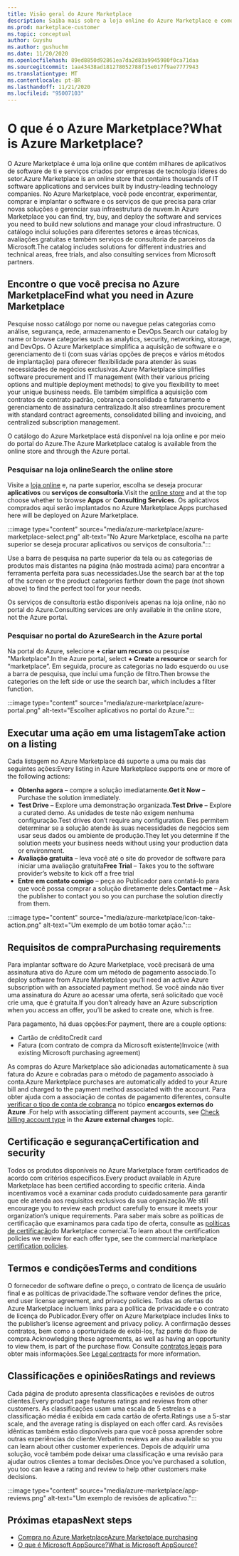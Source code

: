 ```yaml
---
title: Visão geral do Azure Marketplace
description: Saiba mais sobre a loja online do Azure Marketplace e como você pode encontrar e experimentar software e soluções.
ms.prod: marketplace-customer
ms.topic: conceptual
author: Guyshu
ms.author: gushuchm
ms.date: 11/20/2020
ms.openlocfilehash: 89ed8850d92861ea7da2d83a9945980f0ca71daa
ms.sourcegitcommit: 1aa43438ad181278052788f15e017f9ae7777943
ms.translationtype: MT
ms.contentlocale: pt-BR
ms.lasthandoff: 11/21/2020
ms.locfileid: "95007103"
---
```

# <a name="what-is-azure-marketplace"></a><span data-ttu-id="82de3-103">O que é o Azure Marketplace?</span><span class="sxs-lookup"><span data-stu-id="82de3-103">What is Azure Marketplace?</span></span>

<span data-ttu-id="82de3-104">O Azure Marketplace é uma loja online que contém milhares de aplicativos de software de ti e serviços criados por empresas de tecnologia líderes do setor.</span><span class="sxs-lookup"><span data-stu-id="82de3-104">Azure Marketplace is an online store that contains thousands of IT software applications and services built by industry-leading technology companies.</span></span> <span data-ttu-id="82de3-105">No Azure Marketplace, você pode encontrar, experimentar, comprar e implantar o software e os serviços de que precisa para criar novas soluções e gerenciar sua infraestrutura de nuvem.</span><span class="sxs-lookup"><span data-stu-id="82de3-105">In Azure Marketplace you can find, try, buy, and deploy the software and services you need to build new solutions and manage your cloud infrastructure.</span></span> <span data-ttu-id="82de3-106">O catálogo inclui soluções para diferentes setores e áreas técnicas, avaliações gratuitas e também serviços de consultoria de parceiros da Microsoft.</span><span class="sxs-lookup"><span data-stu-id="82de3-106">The catalog includes solutions for different industries and technical areas, free trials, and also consulting services from Microsoft partners.</span></span>

## <a name="find-what-you-need-in-azure-marketplace"></a><span data-ttu-id="82de3-107">Encontre o que você precisa no Azure Marketplace</span><span class="sxs-lookup"><span data-stu-id="82de3-107">Find what you need in Azure Marketplace</span></span>

<span data-ttu-id="82de3-108">Pesquise nosso catálogo por nome ou navegue pelas categorias como análise, segurança, rede, armazenamento e DevOps.</span><span class="sxs-lookup"><span data-stu-id="82de3-108">Search our catalog by name or browse categories such as analytics, security, networking, storage, and DevOps.</span></span> <span data-ttu-id="82de3-109">O Azure Marketplace simplifica a aquisição de software e o gerenciamento de ti (com suas várias opções de preços e vários métodos de implantação) para oferecer flexibilidade para atender às suas necessidades de negócios exclusivas.</span><span class="sxs-lookup"><span data-stu-id="82de3-109">Azure Marketplace simplifies software procurement and IT management (with their various pricing options and multiple deployment methods) to give you flexibility to meet your unique business needs.</span></span> <span data-ttu-id="82de3-110">Ele também simplifica a aquisição com contratos de contrato padrão, cobrança consolidada e faturamento e gerenciamento de assinatura centralizado.</span><span class="sxs-lookup"><span data-stu-id="82de3-110">It also streamlines procurement with standard contract agreements, consolidated billing and invoicing, and centralized subscription management.</span></span>

<span data-ttu-id="82de3-111">O catálogo do Azure Marketplace está disponível na loja online e por meio do portal do Azure.</span><span class="sxs-lookup"><span data-stu-id="82de3-111">The Azure Marketplace catalog is available from the online store and through the Azure portal.</span></span>  

### <a name="search-the-online-store"></a><span data-ttu-id="82de3-112">Pesquisar na loja online</span><span class="sxs-lookup"><span data-stu-id="82de3-112">Search the online store</span></span>

<span data-ttu-id="82de3-113">Visite a [loja online](https://azuremarketplace.microsoft.com/) e, na parte superior, escolha se deseja procurar **aplicativos** ou **serviços de consultoria**.</span><span class="sxs-lookup"><span data-stu-id="82de3-113">Visit the [online store](https://azuremarketplace.microsoft.com/) and at the top choose whether to browse **Apps** or **Consulting Services**.</span></span> <span data-ttu-id="82de3-114">Os aplicativos comprados aqui serão implantados no Azure Marketplace.</span><span class="sxs-lookup"><span data-stu-id="82de3-114">Apps purchased here will be deployed on Azure Marketplace.</span></span>

:::image type="content" source="media/azure-marketplace/azure-marketplace-select.png" alt-text="No Azure Marketplace, escolha na parte superior se deseja procurar aplicativos ou serviços de consultoria.":::

<span data-ttu-id="82de3-116">Use a barra de pesquisa na parte superior da tela ou as categorias de produtos mais distantes na página (não mostrada acima) para encontrar a ferramenta perfeita para suas necessidades.</span><span class="sxs-lookup"><span data-stu-id="82de3-116">Use the search bar at the top of the screen or the product categories farther down the page (not shown above) to find the perfect tool for your needs.</span></span>

<span data-ttu-id="82de3-117">Os serviços de consultoria estão disponíveis apenas na loja online, não no portal do Azure.</span><span class="sxs-lookup"><span data-stu-id="82de3-117">Consulting services are only available in the online store, not the Azure portal.</span></span>

### <a name="search-in-the-azure-portal"></a><span data-ttu-id="82de3-118">Pesquisar no portal do Azure</span><span class="sxs-lookup"><span data-stu-id="82de3-118">Search in the Azure portal</span></span>

<span data-ttu-id="82de3-119">Na portal do Azure, selecione **+ criar um recurso** ou pesquise "Marketplace".</span><span class="sxs-lookup"><span data-stu-id="82de3-119">In the Azure portal, select **+ Create a resource** or search for “marketplace”.</span></span> <span data-ttu-id="82de3-120">Em seguida, procure as categorias no lado esquerdo ou use a barra de pesquisa, que inclui uma função de filtro.</span><span class="sxs-lookup"><span data-stu-id="82de3-120">Then browse the categories on the left side or use the search bar, which includes a filter function.</span></span>

:::image type="content" source="media/azure-marketplace/azure-portal.png" alt-text="Escolher aplicativos no portal do Azure.":::

## <a name="take-action-on-a-listing"></a><span data-ttu-id="82de3-122">Executar uma ação em uma listagem</span><span class="sxs-lookup"><span data-stu-id="82de3-122">Take action on a listing</span></span>

<span data-ttu-id="82de3-123">Cada listagem no Azure Marketplace dá suporte a uma ou mais das seguintes ações:</span><span class="sxs-lookup"><span data-stu-id="82de3-123">Every listing in Azure Marketplace supports one or more of the following actions:</span></span>

- <span data-ttu-id="82de3-124">**Obtenha agora** – compre a solução imediatamente.</span><span class="sxs-lookup"><span data-stu-id="82de3-124">**Get it Now** – Purchase the solution immediately.</span></span>
- <span data-ttu-id="82de3-125">**Test Drive** – Explore uma demonstração organizada.</span><span class="sxs-lookup"><span data-stu-id="82de3-125">**Test Drive** – Explore a curated demo.</span></span> <span data-ttu-id="82de3-126">As unidades de teste não exigem nenhuma configuração.</span><span class="sxs-lookup"><span data-stu-id="82de3-126">Test drives don’t require any configuration.</span></span> <span data-ttu-id="82de3-127">Eles permitem determinar se a solução atende às suas necessidades de negócios sem usar seus dados ou ambiente de produção.</span><span class="sxs-lookup"><span data-stu-id="82de3-127">They let you determine if the solution meets your business needs without using your production data or environment.</span></span>
- <span data-ttu-id="82de3-128">**Avaliação gratuita** – leva você até o site do provedor de software para iniciar uma avaliação gratuita</span><span class="sxs-lookup"><span data-stu-id="82de3-128">**Free Trial** – Takes you to the software provider’s website to kick off a free trial</span></span>
- <span data-ttu-id="82de3-129">**Entre em contato comigo** – peça ao Publicador para contatá-lo para que você possa comprar a solução diretamente deles.</span><span class="sxs-lookup"><span data-stu-id="82de3-129">**Contact me** – Ask the publisher to contact you so you can purchase the solution directly from them.</span></span>

:::image type="content" source="media/azure-marketplace/icon-take-action.png" alt-text="Um exemplo de um botão tomar ação.":::

## <a name="purchasing-requirements"></a><span data-ttu-id="82de3-131">Requisitos de compra</span><span class="sxs-lookup"><span data-stu-id="82de3-131">Purchasing requirements</span></span>

<span data-ttu-id="82de3-132">Para implantar software do Azure Marketplace, você precisará de uma assinatura ativa do Azure com um método de pagamento associado.</span><span class="sxs-lookup"><span data-stu-id="82de3-132">To deploy software from Azure Marketplace you’ll need an active Azure subscription with an associated payment method.</span></span> <span data-ttu-id="82de3-133">Se você ainda não tiver uma assinatura do Azure ao acessar uma oferta, será solicitado que você crie uma, que é gratuita.</span><span class="sxs-lookup"><span data-stu-id="82de3-133">If you don’t already have an Azure subscription when you access an offer, you’ll be asked to create one, which is free.</span></span>

<span data-ttu-id="82de3-134">Para pagamento, há duas opções:</span><span class="sxs-lookup"><span data-stu-id="82de3-134">For payment, there are a couple options:</span></span>  

- <span data-ttu-id="82de3-135">Cartão de crédito</span><span class="sxs-lookup"><span data-stu-id="82de3-135">Credit card</span></span>
- <span data-ttu-id="82de3-136">Fatura (com contrato de compra da Microsoft existente)</span><span class="sxs-lookup"><span data-stu-id="82de3-136">Invoice (with existing Microsoft purchasing agreement)</span></span>

<span data-ttu-id="82de3-137">As compras do Azure Marketplace são adicionadas automaticamente à sua fatura do Azure e cobradas para o método de pagamento associado à conta.</span><span class="sxs-lookup"><span data-stu-id="82de3-137">Azure Marketplace purchases are automatically added to your Azure bill and charged to the payment method associated with the account.</span></span> <span data-ttu-id="82de3-138">Para obter ajuda com a associação de contas de pagamento diferentes, consulte [verificar o tipo de conta de cobrança](https://docs.microsoft.com/azure/cost-management-billing/understand/understand-azure-marketplace-charges#check-billing-account-type) no tópico **encargos externos do Azure** .</span><span class="sxs-lookup"><span data-stu-id="82de3-138">For help with associating different payment accounts, see [Check billing account type](https://docs.microsoft.com/azure/cost-management-billing/understand/understand-azure-marketplace-charges#check-billing-account-type) in the **Azure external charges** topic.</span></span>

## <a name="certification-and-security"></a><span data-ttu-id="82de3-139">Certificação e segurança</span><span class="sxs-lookup"><span data-stu-id="82de3-139">Certification and security</span></span>

<span data-ttu-id="82de3-140">Todos os produtos disponíveis no Azure Marketplace foram certificados de acordo com critérios específicos.</span><span class="sxs-lookup"><span data-stu-id="82de3-140">Every product available in Azure Marketplace has been certified according to specific criteria.</span></span> <span data-ttu-id="82de3-141">Ainda incentivamos você a examinar cada produto cuidadosamente para garantir que ele atenda aos requisitos exclusivos da sua organização.</span><span class="sxs-lookup"><span data-stu-id="82de3-141">We still encourage you to review each product carefully to ensure it meets your organization’s unique requirements.</span></span> <span data-ttu-id="82de3-142">Para saber mais sobre as políticas de certificação que examinamos para cada tipo de oferta, consulte as [políticas de certificação](https://docs.microsoft.com/legal/marketplace/certification-policies)do Marketplace comercial.</span><span class="sxs-lookup"><span data-stu-id="82de3-142">To learn about the certification policies we review for each offer type, see the commercial marketplace [certification policies](https://docs.microsoft.com/legal/marketplace/certification-policies).</span></span>

## <a name="terms-and-conditions"></a><span data-ttu-id="82de3-143">Termos e condições</span><span class="sxs-lookup"><span data-stu-id="82de3-143">Terms and conditions</span></span>

<span data-ttu-id="82de3-144">O fornecedor de software define o preço, o contrato de licença de usuário final e as políticas de privacidade.</span><span class="sxs-lookup"><span data-stu-id="82de3-144">The software vendor defines the price, end user license agreement, and privacy policies.</span></span> <span data-ttu-id="82de3-145">Todas as ofertas do Azure Marketplace incluem links para a política de privacidade e o contrato de licença do Publicador.</span><span class="sxs-lookup"><span data-stu-id="82de3-145">Every offer on Azure Marketplace includes links to the publisher’s license agreement and privacy policy.</span></span> <span data-ttu-id="82de3-146">A confirmação desses contratos, bem como a oportunidade de exibi-los, faz parte do fluxo de compra.</span><span class="sxs-lookup"><span data-stu-id="82de3-146">Acknowledging these agreements, as well as having an opportunity to view them, is part of the purchase flow.</span></span> <span data-ttu-id="82de3-147">Consulte [contratos legais](legal-contracts.md) para obter mais informações.</span><span class="sxs-lookup"><span data-stu-id="82de3-147">See [Legal contracts](legal-contracts.md) for more information.</span></span>

## <a name="ratings-and-reviews"></a><span data-ttu-id="82de3-148">Classificações e opiniões</span><span class="sxs-lookup"><span data-stu-id="82de3-148">Ratings and reviews</span></span>

<span data-ttu-id="82de3-149">Cada página de produto apresenta classificações e revisões de outros clientes.</span><span class="sxs-lookup"><span data-stu-id="82de3-149">Every product page features ratings and reviews from other customers.</span></span> <span data-ttu-id="82de3-150">As classificações usam uma escala de 5 estrelas e a classificação média é exibida em cada cartão de oferta.</span><span class="sxs-lookup"><span data-stu-id="82de3-150">Ratings use a 5-star scale, and the average rating is displayed on each offer card.</span></span> <span data-ttu-id="82de3-151">As revisões idênticas também estão disponíveis para que você possa aprender sobre outras experiências do cliente.</span><span class="sxs-lookup"><span data-stu-id="82de3-151">Verbatim reviews are also available so you can learn about other customer experiences.</span></span> <span data-ttu-id="82de3-152">Depois de adquirir uma solução, você também pode deixar uma classificação e uma revisão para ajudar outros clientes a tomar decisões.</span><span class="sxs-lookup"><span data-stu-id="82de3-152">Once you’ve purchased a solution, you too can leave a rating and review to help other customers make decisions.</span></span>

:::image type="content" source="media/azure-marketplace/app-reviews.png" alt-text="Um exemplo de revisões de aplicativo.":::

## <a name="next-steps"></a><span data-ttu-id="82de3-154">Próximas etapas</span><span class="sxs-lookup"><span data-stu-id="82de3-154">Next steps</span></span>

- [<span data-ttu-id="82de3-155">Compra no Azure Marketplace</span><span class="sxs-lookup"><span data-stu-id="82de3-155">Azure Marketplace purchasing</span></span>](azure-purchasing-invoicing.md)
- [<span data-ttu-id="82de3-156">O que é Microsoft AppSource?</span><span class="sxs-lookup"><span data-stu-id="82de3-156">What is Microsoft AppSource?</span></span>](appsource-overview.md)
